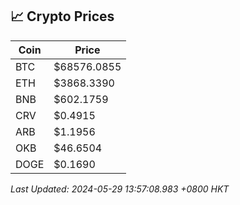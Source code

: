 ## 📈 Crypto Prices

| Coin | Price |
| ---- | ----- |
| BTC | $68576.0855 |
| ETH | $3868.3390 |
| BNB | $602.1759 |
| CRV | $0.4915 |
| ARB | $1.1956 |
| OKB | $46.6504 |
| DOGE | $0.1690 |

_Last Updated: 2024-05-29 13:57:08.983 +0800 HKT_